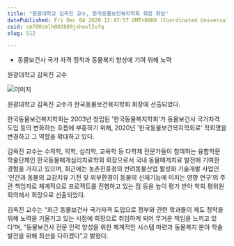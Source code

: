 ```yaml
---
title: "원광대학교 김옥진 교수, 한국동물보건복지학회 회장 취임"
datePublished: Fri Dec 04 2020 12:47:57 GMT+0000 (Coordinated Universal Time)
cuid: cm700imlh002809jxhuvl2vfq
slug: 512

---
```



- 동물보건사 국가 자격 정착과 동물복지 향상에 기여 위해 노력

원광대학교 김옥진 교수

![이미지](https://cdn.hashnode.com/res/hashnode/image/upload/v1739249954289/76cf0601-45e9-48c6-b3ab-1382303b96c3.jpeg)

원광대학교 김옥진 교수가 한국동물보건복지학회 회장에 선출되었다.

한국동물보건복지학회는 2003년 창립된 '한국동물복지학회'가 동물보건사 국가자격 도입 등의 변화하는 흐름에 부흥하기 위해, 2020년 '한국동물보건복지학회로' 학회명을 변경하고 그 역할을 확대하고 있다.

김옥진 교수는 수의학, 의학, 심리학, 교육학 등 다학제 전문가들이 참여하는 융합학문 학술단체인 한국동물매개심리치료학회 회장으로서 국내 동물매개치료 발전에 기여한 경험을 가지고 있으며, 최근에는 농촌진흥청의 반려동물산업 활성화 기술개발 사업인 ‘인간과 동물의 교감치유 기전 및 외부환경이 동물의 신체기능에 미치는 영향 연구’의 주관 책임자로 체계적으로 프로젝트를 진행하고 있는 점 등을 높이 평가 받아 학회 평위원 회의에서 회장으로 선출되었다.

김옥진 교수는 “최근 동물보건사 국가자격 도입으로 정부와 관련 학과들이 제도 정착을 위해 노력을 기울기고 있는 시점에 회장으로 취임하게 되어 무거운 책임을 느끼고 있다’며, “동물보건사 전문 인력 양성을 위한 체계적인 시스템 마련과 동물복지 분야 학술 발전을 위해 최선을 다하겠다”고 밝혔다.